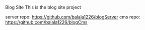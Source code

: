 Blog Site
This is the blog site project

server repo: https://github.com/balala1226/blogServer
cms repo: https://github.com/balala1226/blogCms
